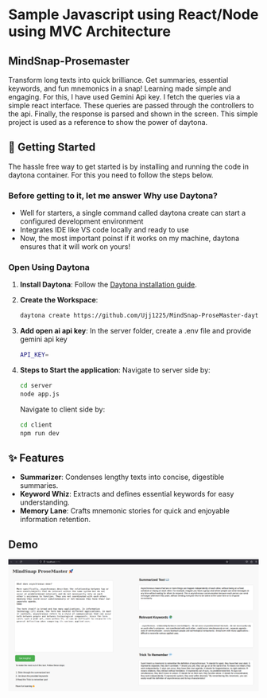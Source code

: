 # Sample Javascript using React/Node using MVC Architecture

## MindSnap-Prosemaster

Transform long texts into quick brilliance. Get summaries, essential keywords, and fun mnemonics in a snap! Learning made simple and engaging. For this, I have used Gemini Api key. I fetch the queries via a simple react interface. These queries are passed through the controllers to the api. Finally, the response is parsed and shown in the screen. This simple project is used as a reference to show the power of daytona.

## 🚀 Getting Started  
The hassle free way to get started is by installing and running the code in daytona container. For this you need to follow the steps below.

### Before getting to it, let me answer Why use Daytona?
- Well for starters, a single command called daytona create can start a configured development environment
- Integrates IDE like VS code locally and ready to use
- Now, the most important poinst if it works on my machine, daytona ensures that it will work on yours!

### Open Using Daytona  

1. **Install Daytona**: Follow the [Daytona installation guide](https://www.daytona.io/docs/installation/installation/).  

2. **Create the Workspace**:  
   ```bash  
   daytona create https://github.com/Ujj1225/MindSnap-ProseMaster-daytona.git 
   ```  

3. **Add open ai api key**:
   In the server folder, create a .env file and provide gemini api key
   ```bash
   API_KEY=
   ```

4. **Steps to Start the application**:
      Navigate to server side by: 

   ```bash
   cd server 
   node app.js
   ```

   Navigate to client side by: 

   ```bash
   cd client
   npm run dev
   ```

## ✨ Features  

- **Summarizer**: Condenses lengthy texts into concise, digestible summaries.
- **Keyword Whiz**: Extracts and defines essential keywords for easy understanding.
- **Memory Lane**: Crafts mnemonic stories for quick and enjoyable information retention.

## Demo
![Demo of Interface](image.png)
